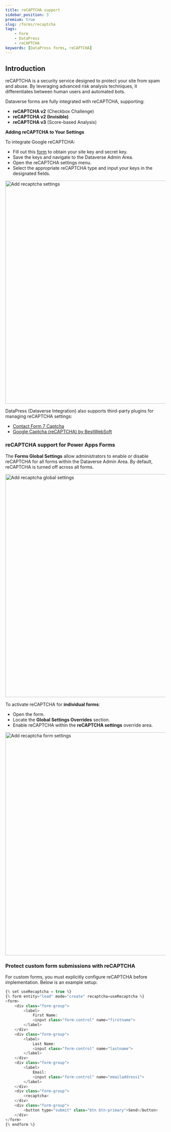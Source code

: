 ```yaml
---
title: reCAPTCHA support
sidebar_position: 3
premium: true
slug: /forms/recaptcha
tags:
    - Form
    - DataPress
    - reCAPTCHA
keywords: [DataPress forms, reCAPTCHA]  
---
```


## Introduction

reCAPTCHA is a security service designed to protect your site from spam and abuse. By leveraging advanced risk analysis techniques, it differentiates between human users and automated bots.

Dataverse forms are fully integrated with reCAPTCHA, supporting:

- **reCAPTCHA v2** (Checkbox Challenge)
- **reCAPTCHA v2 (Invisible)**
- **reCAPTCHA v3** (Score-based Analysis)

**Adding reCAPTCHA to Your Settings**

To integrate Google reCAPTCHA:
- Fill out this  [form](https://www.google.com/recaptcha/admin/create) to obtain your site key and secret key.
- Save the keys and navigate to the Dataverse Admin Area.
- Open the reCAPTCHA settings menu.
- Select the appropriate reCAPTCHA type and input your keys in the designated fields.

<div class="text--center"> 
<img src="/images/recaptcha.png" alt="Add recaptcha settings" width="700" />
</div>

DataPress (Dataverse Integration) also supports third-party plugins for managing reCAPTCHA settings:

- [Contact Form 7 Captcha](https://wordpress.org/plugins/contact-form-7-simple-recaptcha/)
- [Google Captcha (reCAPTCHA) by BestWebSoft](https://wordpress.org/plugins/google-captcha/)

### reCAPTCHA support for Power Apps Forms

The **Forms Global Settings** allow administrators to enable or disable reCAPTCHA for all forms within the Dataverse Admin Area. By default, reCAPTCHA is turned off across all forms.

<div class="text--center"> 
<img src="/images/recaptcha-global.png" alt="Add recaptcha global settings" width="700" />
</div>

To activate reCAPTCHA for **individual forms**:

- Open the form.
- Locate the **Global Settings Overrides** section.
- Enable reCAPTCHA within the **reCAPTCHA settings** override area.

<div class="text--center"> 
<img src="/images/premium-recaptcha.png" alt="Add recaptcha form settings" width="700" />
</div>

### Protect custom form submissions with reCAPTCHA

For custom forms, you must explicitly configure reCAPTCHA before implementation. Below is an example setup:

```php
{% set useRecaptcha = true %}
{% form entity="lead" mode="create" recaptcha=useRecaptcha %}
<form>
    <div class="form-group">
        <label>
            First Name:
            <input class="form-control" name="firstname">
        </label>
    </div>
    <div class="form-group">
        <label>
            Last Name:
            <input class="form-control" name="lastname">
        </label>
    </div>
    <div class="form-group">
        <label>
            Email:
            <input class="form-control" name="emailaddress1">
        </label>
    </div>
    <div class="form-group">
        <recaptcha>
    </div>
    <div class="form-group">
        <button type="submit" class="btn btn-primary">Send</button>
    </div>
</form>
{% endform %}
```
